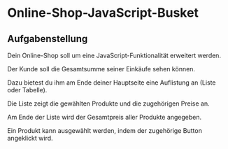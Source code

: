 # Online-Shop-JavaScript-Busket

## Aufgabenstellung
Dein Online-Shop soll um eine JavaScript-Funktionalität erweitert werden.

Der Kunde soll die Gesamtsumme seiner Einkäufe sehen können.

Dazu bietest du ihm am Ende deiner Hauptseite eine Auflistung an (Liste oder Tabelle).

Die Liste zeigt die gewählten Produkte und die zugehörigen Preise an.

Am Ende der Liste wird der Gesamtpreis aller Produkte angegeben.

Ein Produkt kann ausgewählt werden, indem der zugehörige Button angeklickt wird.
